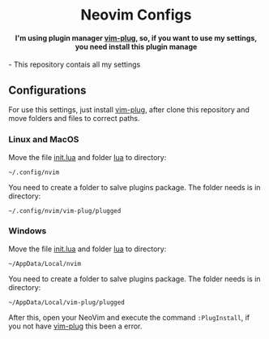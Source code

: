 <h1 align="center">Neovim Configs</h1>

<h4 align="center">I'm using plugin manager <a href="https://github.com/junegunn/vim-plug" target="_blank">vim-plug</a>, so, if you want to use my settings, you need install this plugin manage</h4>
 - This repository contais all my settings</p>

## Configurations

<p>For use this settings, just install <a href="https://github.com/junegunn/vim-plug" target="_blank">vim-plug</a>, after clone this repository and move folders and files to correct paths.</p>

### Linux and MacOS

<p>Move the file <a href="https://github.com/BHM871/neovim-configs/init.lua">init.lua</a> and folder <a href="https://github.com/BHM871/neovim-configs/lua">lua</a> to directory:</p>

<code>~/.config/nvim</code>

<p>You need to create a folder to salve plugins package. The folder needs is in directory:</p>
 <code>~/.config/nvim/vim-plug/plugged</code>

### Windows

<p>Move the file <a href="https://github.com/BHM871/neovim-configs/init.lua">init.lua</a> and folder <a href="https://github.com/BHM871/neovim-configs/lua">lua</a> to directory:</p>

<code>~/AppData/Local/nvim</code>

<p>You need to create a folder to salve plugins package. The folder needs is in directory:</p>
 <code>~/AppData/Local/vim-plug/plugged</code>

 <p></p>

<p>After this, open your NeoVim and execute the command <n><code>:PlugInstall</code></n>, if you not have <a href="https://github.com/junegunn/vim-plug" target="_blank">vim-plug</a> this been a error.</p>
